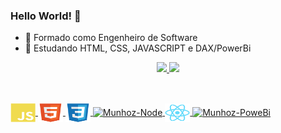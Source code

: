 ### Hello World! 👋

- 🔭 Formado como Engenheiro de Software
- 🌱 Estudando HTML, CSS, JAVASCRIPT e DAX/PowerBi

<div align="center">
  <a href="https://github.com/DouglasMunhoz">
  <img height="180em" src="https://github-readme-stats.vercel.app/api?username=DouglasMunhoz&show_icons=true&theme=dark&include_all_commits=true&count_private=true"/>
   <img height="180em" src="https://github-readme-stats.vercel.app/api/top-langs/?username=DouglasMunhoz&layout=compact&langs_count=7&theme=dracula"/>
</div>

##

<div style="display: inline_block"><br>
  <img align="center" alt="Munhoz-Js" height="30" width="40" src="https://raw.githubusercontent.com/devicons/devicon/master/icons/javascript/javascript-plain.svg">
  <img align="center" alt="Munhoz-HTML" height="30" width="40" src="https://raw.githubusercontent.com/devicons/devicon/master/icons/html5/html5-original.svg">
  <img align="center" alt="Muhoz-CSS" height="30" width="40" src="https://raw.githubusercontent.com/devicons/devicon/master/icons/css3/css3-original.svg">
  <img align="center" alt="Munhoz-Node" height="30" width="40" 
src="https://nodejs.org/static/images/logo.svg">
  <img align="center" alt="Munhoz-React" height="30" width="40" src="https://raw.githubusercontent.com/devicons/devicon/master/icons/react/react-original.svg">
  <img align="center" alt="Munhoz-PoweBi" height="30" width="40" 
src="https://static-00.iconduck.com/assets.00/power-bi-icon-1536x2048-0xah5g2o.png">
</div>
